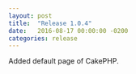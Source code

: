 ```yaml
---
layout: post
title:  "Release 1.0.4"
date:   2016-08-17 00:00:00 -0200
categories: release
---
```


Added default page of CakePHP.  
